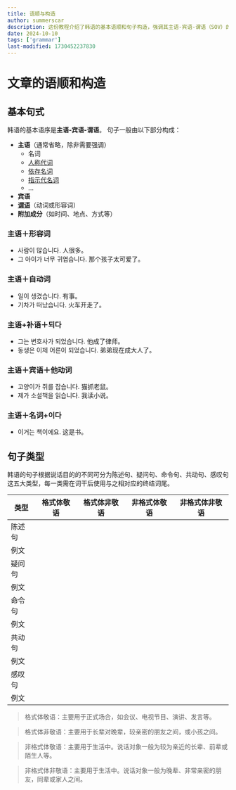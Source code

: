 ```yaml
---
title: 语顺与构造
author: summerscar
description: 这份教程介绍了韩语的基本语顺和句子构造，强调其主语-宾语-谓语（SOV）的结构以及词序的灵活性。内容涵盖助词的使用、形容词和副词的修饰、否定形式及连接词的应用，同时还提到句尾的不同结尾形式，适应正式性和礼貌的表达。
date: 2024-10-10
tags: ['grammar']
last-modified: 1730452237830
---
```


# 文章的语顺和构造

## 基本句式
韩语的基本语序是**主语-宾语-谓语**。
句子一般由以下部分构成：

- **主语**（通常省略，除非需要强调）
	- 名词
	- [人称代词](/learn/beginner/语法/人称代词)
	- [依存名词](/learn/beginner/语法/依存名词)
	- [指示代名词](/learn/beginner/语法/指示词#指示代名词)
	- ...
- **宾语**
- [**谓语**](/learn/beginner/语法/谓语)（动词或形容词）
- **附加成分**（如时间、地点、方式等）

### 主语＋形容词
- 사람이 많습니다. 人很多。
- 그 아이가 너무 귀엽습니다. 那个孩子太可爱了。

### 主语＋自动词
- 일이 생겼습니다. 有事。
- 기차가 떠났습니다. 火车开走了。

### 主语+补语＋되다
- 그는 변호사가 되었습니다. 他成了律师。
- 동생은 이제 어른이 되었습니다. 弟弟现在成大人了。

### 主语＋宾语＋他动词
- 고양이가 쥐를 잡습니다. 猫抓老鼠。
- 제가 소설책을 읽습니다. 我读小说。

### 主语＋名词+이다
- 이거는 책이에요. 这是书。

## 句子类型

韩语的句子根据说话目的的不同可分为陈述句、疑问句、命令句、共动句、感叹句这五大类型，每一类需在词干后使用与之相对应的终结词尾。

| 类型 | 格式体敬语 |格式体非敬语|非格式体敬语|非格式体非敬语|
|---|---|---|---|---|
| 陈述句 |  |  |  |  |
| 例文 |  |  |  |  |
| 疑问句 |  |  |  |  |
| 例文 |  |  |  |  |
| 命令句 |  |  |  |  |
| 例文 |  |  |  |  |
| 共动句 |  |  |  |  |
| 例文 |  |  |  |  |
| 感叹句 |  |  |  |  |
| 例文 |  |  |  |  |

> 格式体敬语：主要用于正式场合，如会议、电视节目、演讲、发言等。

> 格式体非敬语：主要用于长辈对晚辈，较亲密的朋友之间，或小孩之间。

> 非格式体敬语：主要用于生活中。说话对象一般为较为亲近的长辈、前辈或陌生人等。

> 非格式体非敬语：主要用于生活中。说话对象一般为晚辈、非常亲密的朋友，同辈或家人之间。

